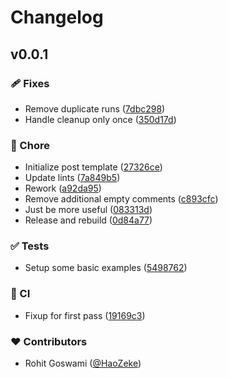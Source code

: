 # Changelog


## v0.0.1


### 🩹 Fixes

- Remove duplicate runs ([7dbc298](https://github.com/hywax/github-action-templat/commit/7dbc298))
- Handle cleanup only once ([350d17d](https://github.com/hywax/github-action-templat/commit/350d17d))

### 🏡 Chore

- Initialize post template ([27326ce](https://github.com/hywax/github-action-templat/commit/27326ce))
- Update lints ([7a849b5](https://github.com/hywax/github-action-templat/commit/7a849b5))
- Rework ([a92da95](https://github.com/hywax/github-action-templat/commit/a92da95))
- Remove additional empty comments ([c893cfc](https://github.com/hywax/github-action-templat/commit/c893cfc))
- Just be more useful ([083313d](https://github.com/hywax/github-action-templat/commit/083313d))
- Release and rebuild ([0d84a77](https://github.com/hywax/github-action-templat/commit/0d84a77))

### ✅ Tests

- Setup some basic examples ([5498762](https://github.com/hywax/github-action-templat/commit/5498762))

### 🤖 CI

- Fixup for first pass ([19169c3](https://github.com/hywax/github-action-templat/commit/19169c3))

### ❤️ Contributors

- Rohit Goswami ([@HaoZeke](https://github.com/HaoZeke))

